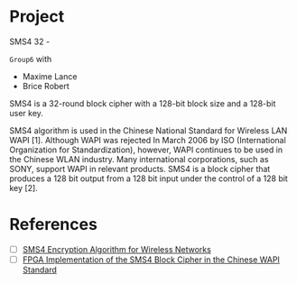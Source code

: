 # Project

SMS4 32 - 

`Group6` with 
- Maxime Lance
- Brice Robert

SMS4 is a 32-round block cipher with a 128-bit block size and a 128-bit user key.

SMS4 algorithm is used in the Chinese National Standard for Wireless LAN WAPI [1]. Although WAPI was rejected In March 2006 by ISO (International Organization for Standardization), however, WAPI continues to be used in the Chinese WLAN industry. Many international corporations, such as SONY, support WAPI in relevant products. SMS4 is a block cipher that produces a 128 bit output from a 128 bit input under the control of a 128 bit key [2].



# References

- [ ] [SMS4 Encryption Algorithm for Wireless Networks](https://eprint.iacr.org/2008/329.pdf)
- [ ] [FPGA Implementation of the SMS4 Block Cipher in the Chinese WAPI Standard](https://ieeexplore.ieee.org/document/4627140)
